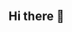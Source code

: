 ## Hi there 👋

<!--
**Phaydro/phaydro** is a ✨ _special_ ✨ repository because its `README.md` (this file) appears on your GitHub profile.

Here are some ideas to get you started:

- 🔭 I’m currently working on getting my Bachelor of Science in Computer Science
- 🌱 I’m currently learning C++ basic programing
- 👯 I’m looking to collaborate on different kinds of projects with C++
- 🤔 I’m looking for help with advanced coding
- 💬 Ask me about music, I know some good information on muisc.
- 📫 How to reach me: n/a
- 😄 Pronouns: he/him
- ⚡ Fun fact: I love to dance!
-->
